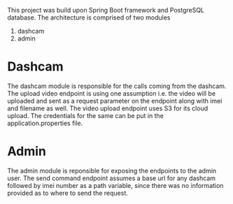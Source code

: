 This project was build upon Spring Boot framework and PostgreSQL database.
The architecture is comprised of two modules
  1. dashcam
  2. admin
  
# Dashcam
The dashcam module is responsible for the calls coming from the dashcam.
The upload video endpoint is using one assumption i.e. the video will be uploaded and sent as a request parameter on the endpoint along with imei and filename as well.
The video upload endpoint uses S3 for its cloud upload. The credentials for the same can be put in the application.properties file.

# Admin
The admin module is reponsible for exposing the endpoints to the admin user.
The send command endpoint assumes a base url for any dashcam followed by imei number as a path variable, since there was no information provided as to where to send the request.
